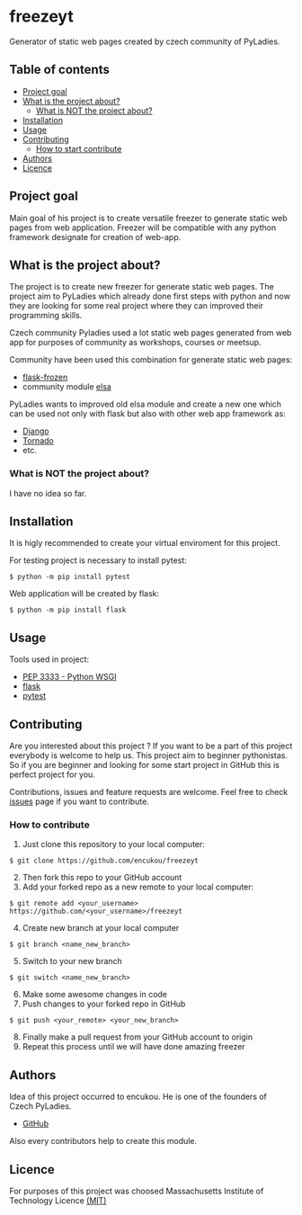 # freezeyt
Generator of static web pages created by czech community of PyLadies.


## Table of contents
* [Project goal](#Project-goal)
* [What is the project about?](#What-is-the-project-about?)
    * [What is NOT the project about?](#What-is-NOT-the-project-about?)
* [Installation](#Installation)
* [Usage](#Usage)
* [Contributing](#Contributing)
    * [How to start contribute](#How-to-contribute)
* [Authors](#Authors)
* [Licence](#Licence)
    


## Project goal
Main goal of his project is to create versatile freezer to generate static web pages from web application. Freezer will be compatible with any python framework designate for creation of web-app. 


## What is the project about?
The project is to create new freezer for generate static web pages. The project aim to PyLadies which already done first steps with python and now they are looking for some real project where they can improved their programming skills.

Czech community Pyladies used a lot static web pages generated from web app for purposes of community as workshops, courses or meetsup.

Community have been used this combination for generate static web pages:

* [flask-frozen](https://pythonhosted.org/Frozen-Flask/)
* community module [elsa](https://github.com/pyvec/elsa/)



PyLadies wants to improved old elsa module and create a new one which can be used not only with flask but also with other web app framework as:

* [Django](https://www.djangoproject.com/)
* [Tornado](https://www.tornadoweb.org/en/stable/)
* etc.
 
### What is NOT the project about?
I have no idea so far.

## Installation
It is higly recommended to create your virtual enviroment for this project.

For testing project is necessary to install pytest:
```
$ python -m pip install pytest
```

Web application will be created by flask:
```
$ python -m pip install flask
```



## Usage

Tools used in project:
* [PEP 3333 - Python WSGI](https://www.python.org/dev/peps/pep-3333/)
* [flask](https://flask.palletsprojects.com/en/1.1.x/)
* [pytest](https://docs.pytest.org/en/latest/)

## Contributing
Are you interested about this project ? If you want to be a part of this project everybody is welcome to help us. This project aim to beginner pythonistas. So if you are beginner and looking for some start project in GitHub this is perfect project for you.

Contributions, issues and feature requests are welcome.
Feel free to check [issues](https://github.com/encukou/freezeyt/issues) page if you want to contribute.

### How to contribute


1. Just clone this repository to your local computer:

```
$ git clone https://github.com/encukou/freezeyt
```

2. Then fork this repo to your GitHub account
3. Add your forked repo as a new remote to your local computer:
```
$ git remote add <your_username> https://github.com/<your_username>/freezeyt
```
4. Create new branch at your local computer
```
$ git branch <name_new_branch>
```
5. Switch to your new branch
```
$ git switch <name_new_branch>
```
6. Make some awesome changes in code
7. Push changes to your forked repo in GitHub

```
$ git push <your_remote> <your_new_branch>
```
8. Finally make a pull request from your GitHub account to origin
9. Repeat this process until we will have done amazing freezer


## Authors
Idea of this project occurred to encukou. He is one of the founders of Czech PyLadies.
* [GitHub]((https://github.com/encukou).)

Also every contributors help to create this module.

## Licence
For purposes of this project was choosed Massachusetts Institute of Technology Licence [(MIT)](LICENSE)
